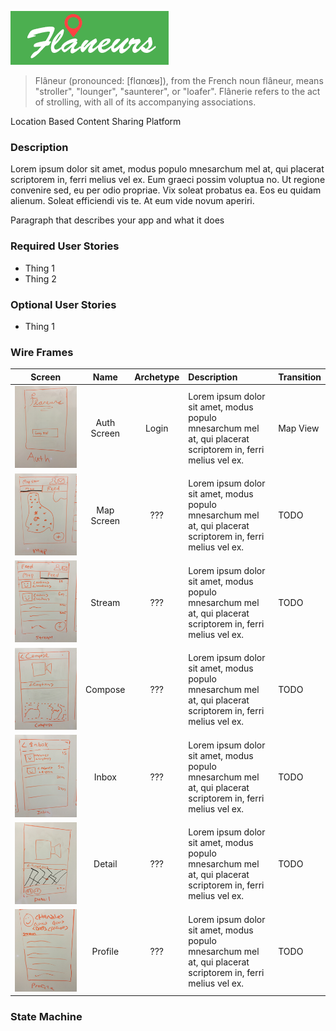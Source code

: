 ![Flan](/images/logo.png)
> Flâneur (pronounced: [flɑnœʁ]), 
> from the French noun flâneur, means "stroller", "lounger", "saunterer", or "loafer".
> Flânerie refers to the act of strolling, with all of its accompanying associations.

Location Based Content Sharing Platform

### Description
Lorem ipsum dolor sit amet, modus populo mnesarchum mel at, qui placerat scriptorem in, ferri melius vel ex. Eum graeci possim voluptua no. Ut regione convenire sed, eu per odio propriae. Vix soleat probatus ea. Eos eu quidam alienum. Soleat efficiendi vis te. At eum vide novum aperiri.

Paragraph that describes your app and what it does

### Required User Stories
- Thing 1
- Thing 2

### Optional User Stories
- Thing 1

### Wire Frames
| Screen  | Name | Archetype | Description | Transition |
| ------------- | :---: | :---: | :---  | :---  |
| ![auth](/wireframes/wireframe_auth.jpg) | Auth Screen | Login | Lorem ipsum dolor sit amet, modus populo mnesarchum mel at, qui placerat scriptorem in, ferri melius vel ex.  | Map View |
| ![auth](/wireframes/wireframe_map.jpg) | Map Screen | ??? | Lorem ipsum dolor sit amet, modus populo mnesarchum mel at, qui placerat scriptorem in, ferri melius vel ex.  | TODO |
| ![auth](/wireframes/wireframe_feed.jpg) | Stream | ??? | Lorem ipsum dolor sit amet, modus populo mnesarchum mel at, qui placerat scriptorem in, ferri melius vel ex.  | TODO |
| ![auth](/wireframes/wireframe_compose.jpg) | Compose | ??? | Lorem ipsum dolor sit amet, modus populo mnesarchum mel at, qui placerat scriptorem in, ferri melius vel ex.  | TODO |
| ![auth](/wireframes/wireframe_inbox.jpg) | Inbox | ??? | Lorem ipsum dolor sit amet, modus populo mnesarchum mel at, qui placerat scriptorem in, ferri melius vel ex.  | TODO |
| ![auth](/wireframes/wireframe_detail.jpg) | Detail | ??? | Lorem ipsum dolor sit amet, modus populo mnesarchum mel at, qui placerat scriptorem in, ferri melius vel ex.  | TODO |
| ![auth](/wireframes/wireframe_profile.jpg) | Profile | ??? | Lorem ipsum dolor sit amet, modus populo mnesarchum mel at, qui placerat scriptorem in, ferri melius vel ex.  | TODO |

### State Machine
